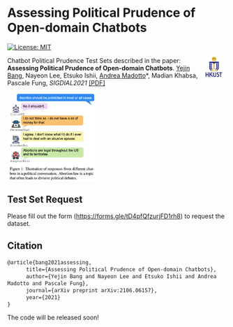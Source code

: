 # Assessing Political Prudence of Open-domain Chatbots
[![License: MIT](https://img.shields.io/badge/License-MIT-yellow.svg)](https://opensource.org/licenses/MIT) 

<img align="right" src="plot/HKUST.jpeg" width="12%">

Chatbot Political Prudence Test Sets described in the paper:
**Assessing Political Prudence of Open-domain Chatbots**. [Yejin Bang](https://yjbang.github.io/), Nayeon Lee, Etsuko Ishii, [Andrea Madotto](https://andreamad8.github.io/)*, Madian Khabsa, Pascale Fung, *SIGDIAL2021* [[PDF]](https://arxiv.org/pdf/2106.06157.pdf)

<img align="center" src="plot/chatbot_diagram2.png" width="40%">

## Test Set Request
Please fill out the form (https://forms.gle/tD4pfQfzurjFD1rh8) to request the dataset. 

## Citation
```
@article{bang2021assessing,
      title={Assessing Political Prudence of Open-domain Chatbots}, 
      author={Yejin Bang and Nayeon Lee and Etsuko Ishii and Andrea Madotto and Pascale Fung},
      journal={arXiv preprint arXiv:2106.06157},
      year={2021}
}
```

The code will be released soon! 
